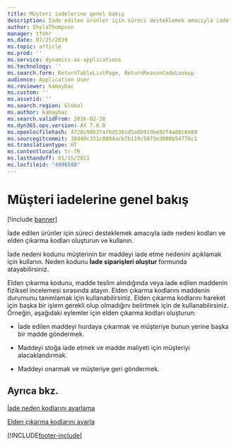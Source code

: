 ```yaml
---
title: Müşteri iadelerine genel bakış
description: İade edilen ürünler için süreci desteklemek amacıyla iade nedeni kodları ve elden çıkarma kodları oluşturun ve kullanın.
author: ShylaThompson
manager: tfehr
ms.date: 07/25/2019
ms.topic: article
ms.prod: ''
ms.service: dynamics-ax-applications
ms.technology: ''
ms.search.form: ReturnTableListPage, ReturnReasonCodeLookup
audience: Application User
ms.reviewer: kamaybac
ms.custom: ''
ms.assetid: ''
ms.search.region: Global
ms.author: kamaybac
ms.search.validFrom: 2016-02-28
ms.dyn365.ops.version: AX 7.0.0
ms.openlocfilehash: 4728c90b37af6d536cd5a8b919be92f4a88c6489
ms.sourcegitcommit: 38d40c331c8894acb7b119c5073e3088b54776c1
ms.translationtype: HT
ms.contentlocale: tr-TR
ms.lasthandoff: 01/15/2021
ms.locfileid: "4996588"
---
```

# <a name="customer-returns-overview"></a>Müşteri iadelerine genel bakış

[!include [banner](../includes/banner.md)]


İade edilen ürünler için süreci desteklemek amacıyla iade nedeni kodları ve elden çıkarma kodları oluşturun ve kullanın.

İade nedeni kodunu müşterinin bir maddeyi iade etme nedenini açıklamak için kullanın. Neden kodunu **İade siparişleri oluştur** formunda atayabilirsiniz.

Elden çıkarma kodunu, madde teslim alındığında veya iade edilen maddenin fiziksel incelemesi sırasında atayın. Elden çıkarma kodlarını maddenin durumunu tanımlamak için kullanabilirsiniz. Elden çıkarma kodlarını hareket için başka bir işlem gerekli olup olmadığını belirtmek için de kullanabilirsiniz. Örneğin, aşağıdaki eylemler için elden çıkarma kodları oluşturun:

  - İade edilen maddeyi hurdaya çıkarmak ve müşteriye bunun yerine başka bir madde göndermek.

  - Maddeyi stoğa iade etmek ve madde maliyeti için müşteriyi alacaklandırmak.

  - Maddeyi onarmak ve müşteriye geri göndermek.

## <a name="see-also"></a>Ayrıca bkz.

[İade neden kodlarını ayarlama](set-up-return-reason-code.md)

[Elden çıkarma kodlarını ayarla](set-up-disposition-codes.md)




  




[!INCLUDE[footer-include](../../includes/footer-banner.md)]